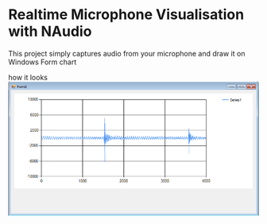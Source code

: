 # Realtime Microphone Visualisation with NAudio

This project simply captures audio from your microphone and draw it on Windows Form chart

how it looks
![scren](screenshot.png)
